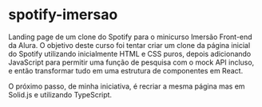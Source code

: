 # spotify-imersao
Landing page de um clone do Spotify para o minicurso Imersão Front-end da Alura. O objetivo deste curso foi tentar criar um clone da página inicial do Spotify utilizando inicialmente HTML e CSS puros, depois adicionando JavaScript para permitir uma função de pesquisa com o mock API incluso, e então transformar tudo em uma estrutura de componentes em React.

O próximo passo, de minha iniciativa, é recriar a mesma página mas em Solid.js e utilizando TypeScript.
